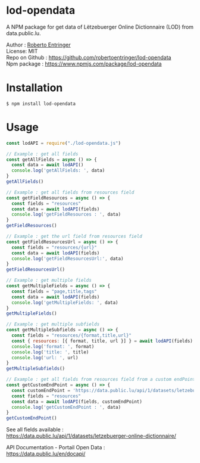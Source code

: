 # lod-opendata

A NPM package for get data of Lëtzebuerger Online Dictionnaire (LOD) from data.public.lu.

Author : [Roberto Entringer](https://robertoentringer.com)<br>
License: MIT<br>
Repo on Github : https://github.com/robertoentringer/lod-opendata<br>
Npm package : https://www.npmjs.com/package/lod-opendata

# Installation

```shell
$ npm install lod-opendata
```

# Usage

```js
const lodAPI = require("./lod-opendata.js")

// Example : get all fields
const getAllFields = async () => {
  const data = await lodAPI()
  console.log('getAllFields: ', data)
}
getAllFields()

// Example : get all fields from resources field
const getFieldResources = async () => {
  const fields = "resources"
  const data = await lodAPI(fields)
  console.log('getFieldResources : ', data)
}
getFieldResources()

// Example : get the url field from resources field
const getFieldResourcesUrl = async () => {
  const fields = "resources/{url}"
  const data = await lodAPI(fields)
  console.log('getFieldResourcesUrl:', data)
}
getFieldResourcesUrl()

// Example : get multiple fields
const getMultipleFields = async () => {
  const fields = "page,title,tags"
  const data = await lodAPI(fields)
  console.log('getMultipleFields: ', data)
}
getMultipleFields()

// Example : get multiple subfields
const getMultipleSubfields = async () => {
  const fields = "resources/{format,title,url}"
  const { resources: [{ format, title, url }] } = await lodAPI(fields)
  console.log('format: ', format)
  console.log('title: ', title)
  console.log('url: ', url)
}
getMultipleSubfields()

// Example : get all fields from resources field from a custom endPoint
const getCustomEndPoint = async () => {
  const customEndPoint = 'https://data.public.lu/api/1/datasets/letzebuerger-online-dictionnaire-raw-data/'
  const fields = "resources"
  const data = await lodAPI(fields, customEndPoint)
  console.log('getCustomEndPoint : ', data)
}
getCustomEndPoint()
```

See all fields available :<br>
https://data.public.lu/api/1/datasets/letzebuerger-online-dictionnaire/

API Documentation - Portail Open Data : <br>
https://data.public.lu/en/docapi/
